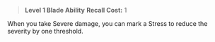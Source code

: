 > **Level 1 Blade Ability**
> **Recall Cost:** 1

When you take Severe damage, you can mark a Stress to reduce the severity by one threshold.
